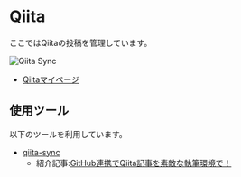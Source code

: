 # Qiita

ここではQiitaの投稿を管理しています。

![Qiita Sync](https://github.com/woinary/woinary-qiita-docs/actions/workflows/qiita_sync_check.yml/badge.svg)

* [Qiitaマイページ](https://qiita.com/woinary)


## 使用ツール

以下のツールを利用しています。

* [qiita-sync](https://github.com/ryokat3/qiita-sync-template)
  * 紹介記事:[GitHub連携でQiita記事を素敵な執筆環境で！](https://qiita.com/ryokat3/items/d054b95f68810f70b136)


